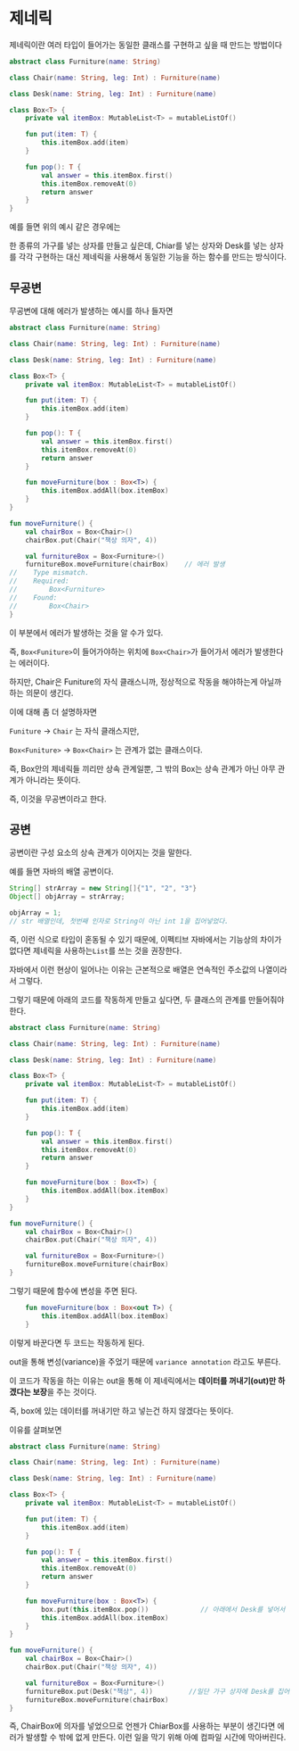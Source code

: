# 제네릭

제네릭이란 여러 타입이 들어가는 동일한 클래스를 구현하고 싶을 때 만드는 방법이다

```kotlin
abstract class Furniture(name: String)

class Chair(name: String, leg: Int) : Furniture(name)

class Desk(name: String, leg: Int) : Furniture(name)

class Box<T> {
    private val itemBox: MutableList<T> = mutableListOf()

    fun put(item: T) {
        this.itemBox.add(item)
    }

    fun pop(): T {
        val answer = this.itemBox.first()
        this.itemBox.removeAt(0)
        return answer
    }
}
```

예를 들면 위의 예시 같은 경우에는

한 종류의 가구를 넣는 상자를 만들고 싶은데, Chiar를 넣는 상자와 Desk를 넣는 상자를 각각 구현하는 대신 제네릭을 사용해서 동일한 기능을 하는 함수를 만드는 방식이다.





## 무공변

무공변에 대해 에러가 발생하는 예시를 하나 들자면

```kotlin
abstract class Furniture(name: String)

class Chair(name: String, leg: Int) : Furniture(name)

class Desk(name: String, leg: Int) : Furniture(name)

class Box<T> {
    private val itemBox: MutableList<T> = mutableListOf()

    fun put(item: T) {
        this.itemBox.add(item)
    }

    fun pop(): T {
        val answer = this.itemBox.first()
        this.itemBox.removeAt(0)
        return answer
    }

    fun moveFurniture(box : Box<T>) {
        this.itemBox.addAll(box.itemBox)
    }
}

fun moveFurniture() {
    val chairBox = Box<Chair>()
    chairBox.put(Chair("책상 의자", 4))

    val furnitureBox = Box<Furniture>()
    furnitureBox.moveFurniture(chairBox)    // 에러 발생
//    Type mismatch.
//    Required:
//        Box<Furniture>
//    Found:
//        Box<Chair>
}
```

이 부분에서 에러가 발생하는 것을 알 수가 있다.

즉, `Box<Funiture>`이 들어가야하는 위치에 `Box<Chair>`가 들어가서 에러가 발생한다는 에러이다.



하지만, Chair은 Funiture의 자식 클래스니까, 정상적으로 작동을 해야하는게 아닐까 하는 의문이 생긴다.



이에 대해 좀 더 설명하자면

`Funiture` -> `Chair` 는 자식 클래스지만,

`Box<Funiture>`  ->  `Box<Chair>` 는 관계가 없는 클래스이다.

즉, Box안의 제네릭들 끼리만 상속 관계일뿐, 그 밖의 Box는 상속 관계가 아닌 아무 관계가 아니라는 뜻이다.



즉, 이것을 무공변이라고 한다.



## 공변

공변이란 구성 요소의 상속 관계가 이어지는 것을 말한다.



예를 들면 자바의 배열 공변이다.

```java
String[] strArray = new String[]{"1", "2", "3"}
Object[] objArray = strArray;

objArray = 1;
// str 배열인데, 첫번째 인자로 String이 아닌 int 1을 집어넣었다.
```

즉, 이런 식으로 타입이 혼동될 수 있기 때문에, 이펙티브 자바에서는 기능상의 차이가 없다면 제네릭을 사용하는`List`를 쓰는 것을 권장한다. 

자바에서 이런 현상이 일어나는 이유는 근본적으로 배열은 연속적인 주소값의 나열이라서 그렇다.



그렇기 때문에 아래의 코드를 작동하게 만들고 싶다면, 두 클래스의 관계를 만들어줘야한다.

```kotlin
abstract class Furniture(name: String)

class Chair(name: String, leg: Int) : Furniture(name)

class Desk(name: String, leg: Int) : Furniture(name)

class Box<T> {
    private val itemBox: MutableList<T> = mutableListOf()

    fun put(item: T) {
        this.itemBox.add(item)
    }

    fun pop(): T {
        val answer = this.itemBox.first()
        this.itemBox.removeAt(0)
        return answer
    }

    fun moveFurniture(box : Box<T>) {
        this.itemBox.addAll(box.itemBox)
    }
}

fun moveFurniture() {
    val chairBox = Box<Chair>()
    chairBox.put(Chair("책상 의자", 4))

    val furnitureBox = Box<Furniture>()
    furnitureBox.moveFurniture(chairBox)
}
```



그렇기 때문에 함수에 변성을 주면 된다.

```kotlin
    fun moveFurniture(box : Box<out T>) {
        this.itemBox.addAll(box.itemBox)
    }
```

이렇게 바꾼다면 두 코드는 작동하게 된다.

out을 통해 변성(variance)을 주었기 때문에 `variance annotation` 라고도 부른다.



이 코드가 작동을 하는 이유는 out을 통해 이 제네릭에서는 **데이터를 꺼내기(out)만 하겠다는 보장**을 주는 것이다.

즉,  box에 있는 데이터를 꺼내기만 하고 넣는건 하지 않겠다는 뜻이다.



이유를 살펴보면

```kotlin
abstract class Furniture(name: String)

class Chair(name: String, leg: Int) : Furniture(name)

class Desk(name: String, leg: Int) : Furniture(name)

class Box<T> {
    private val itemBox: MutableList<T> = mutableListOf()

    fun put(item: T) {
        this.itemBox.add(item)
    }

    fun pop(): T {
        val answer = this.itemBox.first()
        this.itemBox.removeAt(0)
        return answer
    }

    fun moveFurniture(box : Box<T>) {
      	box.put(this.itemBox.pop())				// 아래에서 Desk를 넣어서 의자 상자에 Desk가 들어가게 된다. 
        this.itemBox.addAll(box.itemBox)
    }
}

fun moveFurniture() {
    val chairBox = Box<Chair>()
    chairBox.put(Chair("책상 의자", 4))

    val furnitureBox = Box<Furniture>()
  	furnitureBox.put(Desk("책상", 4))			//일단 가구 상자에 Desk를 집어넣는다.
    furnitureBox.moveFurniture(chairBox)
}
```

즉, ChairBox에 의자를 넣었으므로 언젠가 ChiarBox를 사용하는 부분이 생긴다면 에러가 발생할 수 밖에 없게 만든다. 이런 일을 막기 위해 아예 컴파일 시간에 막아버린다.
